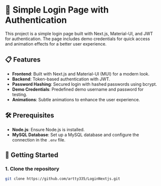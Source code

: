 # 🔐 Simple Login Page with Authentication

This project is a simple login page built with Next.js, Material-UI, and JWT for authentication. The page includes demo credentials for quick access and animation effects for a better user experience.

## 📋 Features
- **Frontend**: Built with Next.js and Material-UI (MUI) for a modern look.
- **Backend**: Token-based authentication with JWT.
- **Password Hashing**: Secured login with hashed passwords using bcrypt.
- **Demo Credentials**: Predefined demo username and password for testing.
- **Animations**: Subtle animations to enhance the user experience.

## 🛠 Prerequisites
- **Node.js**: Ensure Node.js is installed.
- **MySQL Database**: Set up a MySQL database and configure the connection in the `.env` file.

## 🚀 Getting Started

### 1. Clone the repository
```bash
git clone https://github.com/artty335/LoginNextjs.git


